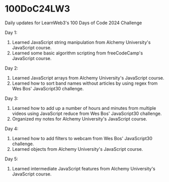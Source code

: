 # 100DoC24LW3
 Daily updates for LearnWeb3's 100 Days of Code 2024 Challenge

 Day 1:
 1. Learned JavaScript string manipulation from Alchemy University's JavaScript course. <br />
 2. Learned some basic algorithm scripting from freeCodeCamp's JavaScript course. <br />

 Day 2:
 1. Learned JavaScript arrays from Alchemy University's JavaScript course. <br />
 2. Learned how to sort band names without articles by using regex from Wes Bos' JavaScript30 challenge. <br />

 Day 3:
 1. Learned how to add up a number of hours and minutes from multiple videos using JavaScript reduce from Wes Bos' JavaScript30 challenge. <br />
 2. Organized my notes for Alchemy University's JavaScript course. <br />

 Day 4:
 1. Learned how to add filters to webcam from Wes Bos' JavaScript30 challenge. <br />
 2. Learned objects from Alchemy University's JavaScript course. <br />

 Day 5:
 1. Learned intermediate JavaScript features from Alchemy University's JavaScript course. <br />
